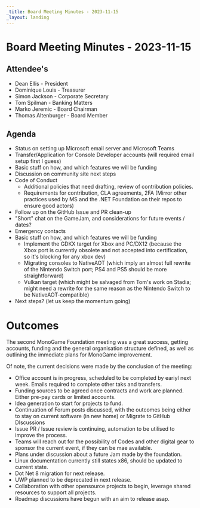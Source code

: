 ```yaml
---
_title: Board Meeting Minutes - 2023-11-15 
_layout: landing
---
```

# Board Meeting Minutes - 2023-11-15

## Attendee's
- Dean Ellis - President
- Dominique Louis - Treasurer
- Simon Jackson - Corporate Secretary
- Tom Spilman - Banking Matters
- Marko Jeremic - Board Chairman
- Thomas Altenburger - Board Member

## Agenda
- Status on setting up Microsoft email server and Microsoft Teams
- Transfer/Application for Console Developer accounts (will required email setup first I guess)
- Basic stuff on how, and which features we will be funding
- Discussion on community site next steps
- Code of Conduct 
    - Additional policies that need drafting, review of contribution policies.
    - Requirements for contribution, CLA agreements, 2FA (Mirror other practices used by MS and the .NET Foundation on their repos to ensure good actors)
- Follow up on the GitHub Issue and PR clean-up
- "Short" chat on the GameJam, and considerations for future events / dates?
- Emergency contacts
- Basic stuff on how, and which features we will be funding
    - Implement the GDKX target for Xbox and PC/DX12 (because the Xbox port is currently obsolete and not accepted into certification, so it's blocking for any xbox dev)
    - Migrating consoles to NativeAOT (which imply an almost full rewrite of the Nintendo Switch port; PS4 and PS5 should be more straightforward)
    - Vulkan target (which might be salvaged from Tom's work on Stadia; might need a rewrite for the same reason as the Nintendo Switch to be NativeAOT-compatible)
- Next steps? (let us keep the momentum going)

# Outcomes

The second MonoGame Foundation meeting was a great success, getting accounts, funding and the general organisation structure defined, as well as outlining the immediate plans for MonoGame improvement.

Of note, the current decisions were made by the conclusion of the meeting:

- Office account is in progress, scheduled to be completed by eariyl next week. Emails required to complete other taks and transfers.
- Funding sources to be agreed once contracts and work are planned.  Either pre-pay cards or limited accounts.
- Idea generation to start for projects to fund.
- Continuation of Forum posts discussed, with the outcomes being either to stay on current software (in new home) or Migrate to GitHub DIscussions
- Issue PR / Issue review is continuing, automation to be utilised to improve the process.
- Teams will reach out for the possibility of Codes and other digital gear to sponsor the current event, if they can be mae available.
- Plans under discussion about a future Jam made by the foundation.
- Linux documentation currently still states x86, should be updated to current state.
- Dot Net 8 migration for next release.
- UWP planned to be deprecated in next release.
- Collaboration with other opensource projects to begin, leverage shared resources to support all projects.
- Roadmap discussions have begun with an aim to release asap.
